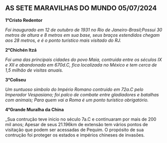 AS SETE MARAVILHAS DO MUNDO
05/07/2024
---------------------------

**1°Cristo Redentor**

_Foi inaugurado em 12 de outubro de 1931 no Rio de Janeiro-Brasil;Possui 30 metros de 
altura e 8 metros em sua base, seus braços estendidos chegam aos 28 metros, e é o ponto 
turistico mais visitado do RJ._

**2°Chichén Itzá**

_Foi uma das principais cidades do povo Maia, contruida entre os séculos IX e XII e abandonada em 
670d.C, fica localizada no México e tem cerca de 1,5 milhão de visitas anuais._ 

**3°Coliseu**

_Um suntuoso simbolo do Império Romano contruido em 72a.C pelo Imperador Vespasiano; foi 
palco de combate entre gladiadores e batalhas com animais; Para quem vai a Roma é um ponto turistico obrigatório._

**4°Grande Muralha da China**

_Sua contrução teve inicio no século 7a.C e continuaram por mais de 200 mil anos;
Apesar de seus 21.196km de extensão tem vários pontos de visitação que podem ser acessadas de Pequim.
O propósito de sua contrução foi proteger os estados e impérios chineses de invasões.



